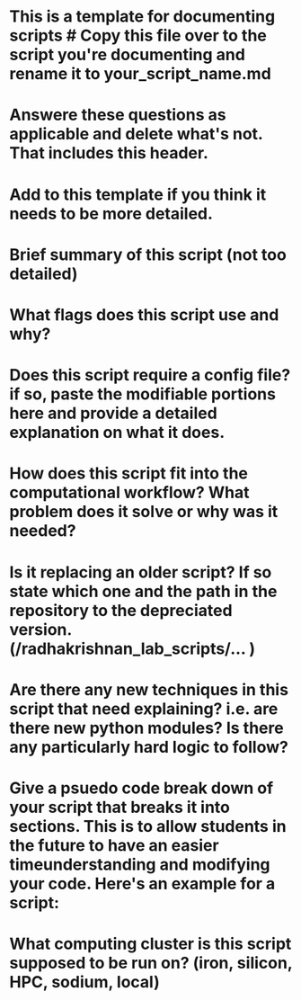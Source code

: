 # This is a template for documenting scripts # Copy this file over to the script you're documenting and rename it to your_script_name.md
# Answere these questions as applicable and delete what's not. That includes this header.
# Add to this template if you think it needs to be more detailed.



# Brief summary of this script (not too detailed)


# What flags does this script use and why?


# Does this script require a config file? if so, paste the modifiable portions here and provide a detailed explanation on what it does.


# How does this script fit into the computational workflow? What problem does it solve or why was it needed?


# Is it replacing an older script? If so state which one and the path in the repository to the depreciated version. (/radhakrishnan_lab_scripts/... )


# Are there any new techniques in this script that need explaining? i.e. are there new python modules? Is there any particularly hard logic to follow?


# Give a psuedo code break down of your script that breaks it into sections. This is to allow students in the future to have an easier timeunderstanding and modifying your code. Here's an example for a script:


# What computing cluster is this script supposed to be run on? (iron, silicon, HPC, sodium, local)




